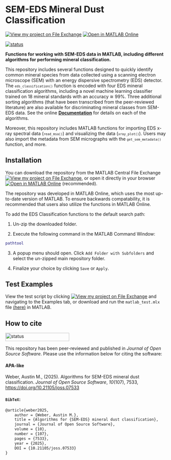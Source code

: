 # SEM-EDS Mineral Dust Classification
[![View my project on File Exchange](https://www.mathworks.com/matlabcentral/images/matlab-file-exchange.svg)](https://www.mathworks.com/matlabcentral/fileexchange/170771) [![Open in MATLAB Online](https://www.mathworks.com/images/responsive/global/open-in-matlab-online.svg)](https://matlab.mathworks.com/open/fileexchange/v1?id=170771&file=Tests/matlab_test.mlx)

[![status](https://joss.theoj.org/papers/c2564d4c44b4ee77c24ac32f7431a6b2/status.svg)](https://joss.theoj.org/papers/c2564d4c44b4ee77c24ac32f7431a6b2)

**Functions for working with SEM-EDS data in MATLAB, including different algorithms for performing mineral classification.**

This repository includes several functions designed to quickly identify common mineral species from data collected using a scanning electron microscope (SEM) with an energy dispersive spectrometry (EDS) detector. The <small>`eds_classification()`</small> function is encoded with four EDS mineral classification algorithms, including a novel machine learning classifier trained on 18 mineral standards with an accuracy ≅ 99%. Three additional sorting algorithms (that have been transcribed from the peer-reviewed literature) are also available for discriminating mineral classes from SEM-EDS data. See the online **[Documentation](https://github.com/weber1158/eds-classification-for-matlab/blob/main/MATLAB/docs/DOCUMENTATION.md)** for details on each of the algorithms.

Moreover, this repository includes MATLAB functions for importing EDS x-ray spectral data (<small>`read_msa()`</small>) and visualizing the data (<small>`xray_plot()`</small>). Users may also import the metadata from SEM micrographs with the <small>`get_sem_metadata()`</small> function, and more.

## Installation
You can download the repository from the MATLAB Central File Exchange [![View my project on File Exchange](https://www.mathworks.com/matlabcentral/images/matlab-file-exchange.svg)](https://www.mathworks.com/matlabcentral/fileexchange/170771), or open it directly in your browser [![Open in MATLAB Online](https://www.mathworks.com/images/responsive/global/open-in-matlab-online.svg)](https://matlab.mathworks.com/open/fileexchange/v1?id=170771&file=Tests/matlab_test.mlx) (recommended). 

The repository was developed in MATLAB Online, which uses the most up-to-date version of MATLAB. To ensure backwards compatability, it is recommended that users also utilize the functions in MATLAB Online.

To add the EDS Classification functions to the default search path:

1. Un-zip the downloaded folder. 

2. Execute the following command in the MATLAB Command Window:

```matlab
pathtool
```

3. A popup menu should open. Click `Add Folder with Subfolders` and select the un-zipped main repository folder. 

4. Finalize your choice by clicking `Save` or `Apply`.

## Test Examples
View the test script by clicking [![View my project on File Exchange](https://www.mathworks.com/matlabcentral/images/matlab-file-exchange.svg)](https://www.mathworks.com/matlabcentral/fileexchange/170771) and navigating to the Examples tab, or download and run the `matlab_test.mlx` file [(here)](https://github.com/weber1158/eds-classification/tree/beac5acc06f7136acb9bb8a34be5c818cbd539f2/MATLAB/Tests) in MATLAB. 

## How to cite
<a href="https://joss.theoj.org/papers/c2564d4c44b4ee77c24ac32f7431a6b2">
  <img src="https://joss.theoj.org/papers/c2564d4c44b4ee77c24ac32f7431a6b2/status.svg" width="200" height="26" alt="status">
</a>

This repository has been peer-reviewed and published in _Journal of Open Source Software_. Please use the information below for citing the software:


#### APA-like
Weber, Austin M., (2025). Algorithms for SEM-EDS mineral dust classification. _Journal of Open Source Software_, *10*(107), 7533, https://doi.org/10.21105/joss.07533

#### `BibTeX`:
```tex
@article{weber2025,
    author = {Weber, Austin M.},
    title = {Algorithms for {SEM-EDS} mineral dust classification},
    journal = {Journal of Open Source Software},
    volume = {10},
    number = {107},
    pages = {7533},
    year = {2025},
    DOI = {10.21105/joss.07533}
}
```
